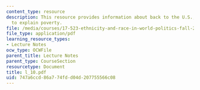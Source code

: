 ```yaml
---
content_type: resource
description: This resource provides information about back to the U.S., two explanations
  to explain poverty.
file: /media/courses/17-523-ethnicity-and-race-in-world-politics-fall-2005/747a6ccd86a774fdd04d207755566c08_l_10.pdf
file_type: application/pdf
learning_resource_types:
- Lecture Notes
ocw_type: OCWFile
parent_title: Lecture Notes
parent_type: CourseSection
resourcetype: Document
title: l_10.pdf
uid: 747a6ccd-86a7-74fd-d04d-207755566c08
---
```

